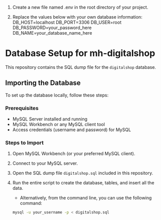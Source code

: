 1. Create a new file named .env in the root directory of your project.

2. Replace the values below with your own database information:
    DB_HOST=localhost
    DB_PORT=3306
    DB_USER=root
    DB_PASSWORD=your_password_here
    DB_NAME=your_database_name_here


# Database Setup for mh-digitalshop

This repository contains the SQL dump file for the `digitalshop` database.

## Importing the Database

To set up the database locally, follow these steps:

### Prerequisites

- MySQL Server installed and running  
- MySQL Workbench or any MySQL client tool  
- Access credentials (username and password) for MySQL

### Steps to Import

1. Open MySQL Workbench (or your preferred MySQL client).

2. Connect to your MySQL server.

3. Open the SQL dump file `digitalshop.sql` included in this repository.

4. Run the entire script to create the database, tables, and insert all the data.

   - Alternatively, from the command line, you can use the following command:

   ```bash
   mysql -u your_username -p < digitalshop.sql
